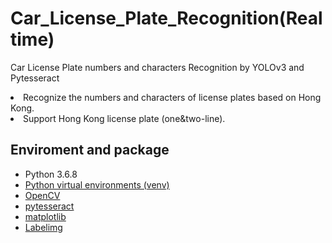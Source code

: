 # Car_License_Plate_Recognition(Realtime)
Car License Plate numbers and characters Recognition by YOLOv3 and Pytesseract
<li>Recognize the numbers and characters of license plates based on Hong Kong.</li>
<li>Support Hong Kong license plate (one&two-line).</li>

## Enviroment and package
- Python 3.6.8
- [Python virtual environments (venv)](https://packaging.python.org/guides/installing-using-pip-and-virtual-environments/ "Python virtual environments (venv)")
- [OpenCV](https://github.com/skvark/opencv-python "OpenCV")
- [pytesseract](https://github.com/madmaze/pytesseract "pytesseract")
- [matplotlib](https://matplotlib.org/ "matplotlib") 
- [Labelimg](https://github.com/tzutalin/labelImg "Labelimg")
